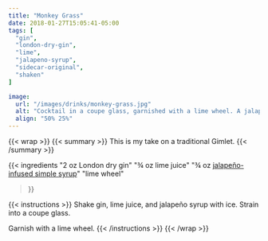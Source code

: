 ```yaml
---
title: "Monkey Grass"
date: 2018-01-27T15:05:41-05:00
tags: [
  "gin",
  "london-dry-gin",
  "lime",
  "jalapeno-syrup",
  "sidecar-original",
  "shaken"
]

image:
  url: "/images/drinks/monkey-grass.jpg"
  alt: "Cocktail in a coupe glass, garnished with a lime wheel. A jalapeño is on the table in front of it."
  align: "50% 25%"
---
```

{{< wrap >}}
{{< summary >}}
This is my take on a traditional Gimlet.
{{< /summary >}}


{{< ingredients
  "2 oz London dry gin"
  "¾ oz lime juice"
  "¾ oz [jalapeño-infused simple syrup](/ingredients/simple-syrup/#flavor-infusion)"
  "lime wheel"
>}}


{{< instructions >}}
Shake gin, lime juice, and jalapeño syrup with ice. Strain into a coupe glass.

Garnish with a lime wheel.
{{< /instructions >}}
{{< /wrap >}}
